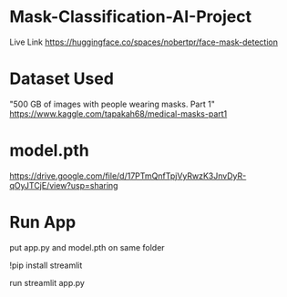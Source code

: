 # Mask-Classification-AI-Project
Live Link
https://huggingface.co/spaces/nobertpr/face-mask-detection

# Dataset Used
"500 GB of images with people wearing masks. Part 1"
https://www.kaggle.com/tapakah68/medical-masks-part1

# model.pth
https://drive.google.com/file/d/17PTmQnfTpjVyRwzK3JnvDyR-qOyJTCjE/view?usp=sharing

# Run App
put app.py and model.pth on same folder

!pip install streamlit

run streamlit app.py
